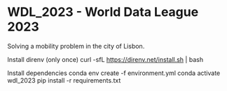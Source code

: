 # WDL_2023 - World Data League 2023

Solving a mobility problem in the city of Lisbon.

Install direnv (only once)
    curl -sfL https://direnv.net/install.sh | bash

Install dependencies
    conda env create -f environment.yml
    conda activate wdl_2023
    pip install -r requirements.txt
